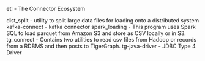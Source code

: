 etl - The Connector Ecosystem

dist_split - utility to split large data files for loading onto a distributed system
kafka-connect - kafka connector
spark_loading - This program uses Spark SQL to load parquet from Amazon S3 and store as CSV locally or in S3.
tg_connect - Contains two utilities to read csv files from Hadoop or records from a RDBMS and then posts to TigerGraph.
tg-java-driver - JDBC Type 4 Driver
